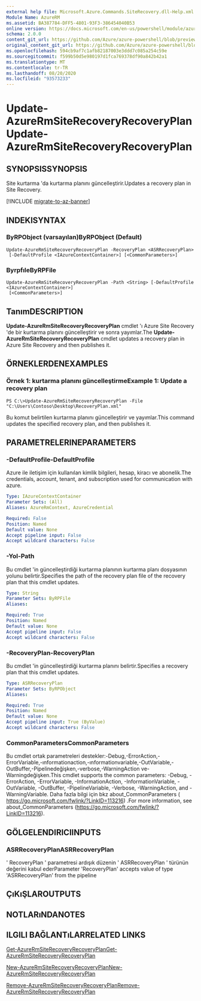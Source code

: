 ```yaml
---
external help file: Microsoft.Azure.Commands.SiteRecovery.dll-Help.xml
Module Name: AzureRM
ms.assetid: BA387784-DFF5-4801-93F3-386454040B53
online version: https://docs.microsoft.com/en-us/powershell/module/azurerm.siterecovery/update-azurermsiterecoveryrecoveryplan
schema: 2.0.0
content_git_url: https://github.com/Azure/azure-powershell/blob/preview/src/ResourceManager/SiteRecovery/Commands.SiteRecovery/help/Update-AzureRmSiteRecoveryRecoveryPlan.md
original_content_git_url: https://github.com/Azure/azure-powershell/blob/preview/src/ResourceManager/SiteRecovery/Commands.SiteRecovery/help/Update-AzureRmSiteRecoveryRecoveryPlan.md
ms.openlocfilehash: 594cb9af7c1afb82187003e3ddd7c085a254c59e
ms.sourcegitcommit: f599b50d5e980197d1fca769378df90a842b42a1
ms.translationtype: MT
ms.contentlocale: tr-TR
ms.lasthandoff: 08/20/2020
ms.locfileid: "93573233"
---
```

# <span data-ttu-id="3a5f4-101">Update-AzureRmSiteRecoveryRecoveryPlan</span><span class="sxs-lookup"><span data-stu-id="3a5f4-101">Update-AzureRmSiteRecoveryRecoveryPlan</span></span>

## <span data-ttu-id="3a5f4-102">SYNOPSIS</span><span class="sxs-lookup"><span data-stu-id="3a5f4-102">SYNOPSIS</span></span>
<span data-ttu-id="3a5f4-103">Site kurtarma 'da kurtarma planını güncelleştirir.</span><span class="sxs-lookup"><span data-stu-id="3a5f4-103">Updates a recovery plan in Site Recovery.</span></span>

[!INCLUDE [migrate-to-az-banner](../../includes/migrate-to-az-banner.md)]

## <span data-ttu-id="3a5f4-104">INDEKI</span><span class="sxs-lookup"><span data-stu-id="3a5f4-104">SYNTAX</span></span>

### <span data-ttu-id="3a5f4-105">ByRPObject (varsayılan)</span><span class="sxs-lookup"><span data-stu-id="3a5f4-105">ByRPObject (Default)</span></span>
```
Update-AzureRmSiteRecoveryRecoveryPlan -RecoveryPlan <ASRRecoveryPlan>
 [-DefaultProfile <IAzureContextContainer>] [<CommonParameters>]
```

### <span data-ttu-id="3a5f4-106">Byrpfıle</span><span class="sxs-lookup"><span data-stu-id="3a5f4-106">ByRPFile</span></span>
```
Update-AzureRmSiteRecoveryRecoveryPlan -Path <String> [-DefaultProfile <IAzureContextContainer>]
 [<CommonParameters>]
```

## <span data-ttu-id="3a5f4-107">Tanım</span><span class="sxs-lookup"><span data-stu-id="3a5f4-107">DESCRIPTION</span></span>
<span data-ttu-id="3a5f4-108">**Update-AzureRmSiteRecoveryRecoveryPlan** cmdlet 'ı Azure Site Recovery 'de bir kurtarma planını güncelleştirir ve sonra yayımlar.</span><span class="sxs-lookup"><span data-stu-id="3a5f4-108">The **Update-AzureRmSiteRecoveryRecoveryPlan** cmdlet updates a recovery plan in Azure Site Recovery and then publishes it.</span></span>

## <span data-ttu-id="3a5f4-109">ÖRNEKLERDEN</span><span class="sxs-lookup"><span data-stu-id="3a5f4-109">EXAMPLES</span></span>

### <span data-ttu-id="3a5f4-110">Örnek 1: kurtarma planını güncelleştirme</span><span class="sxs-lookup"><span data-stu-id="3a5f4-110">Example 1: Update a recovery plan</span></span>
```
PS C:\>Update-AzureRmSiteRecoveryRecoveryPlan -File "C:\Users\Contoso\Desktop\RecoveryPlan.xml"
```

<span data-ttu-id="3a5f4-111">Bu komut belirtilen kurtarma planını güncelleştirir ve yayımlar.</span><span class="sxs-lookup"><span data-stu-id="3a5f4-111">This command updates the specified recovery plan, and then publishes it.</span></span>

## <span data-ttu-id="3a5f4-112">PARAMETRELERINE</span><span class="sxs-lookup"><span data-stu-id="3a5f4-112">PARAMETERS</span></span>

### <span data-ttu-id="3a5f4-113">-DefaultProfile</span><span class="sxs-lookup"><span data-stu-id="3a5f4-113">-DefaultProfile</span></span>
<span data-ttu-id="3a5f4-114">Azure ile iletişim için kullanılan kimlik bilgileri, hesap, kiracı ve abonelik.</span><span class="sxs-lookup"><span data-stu-id="3a5f4-114">The credentials, account, tenant, and subscription used for communication with azure.</span></span>

```yaml
Type: IAzureContextContainer
Parameter Sets: (All)
Aliases: AzureRmContext, AzureCredential

Required: False
Position: Named
Default value: None
Accept pipeline input: False
Accept wildcard characters: False
```

### <span data-ttu-id="3a5f4-115">-Yol</span><span class="sxs-lookup"><span data-stu-id="3a5f4-115">-Path</span></span>
<span data-ttu-id="3a5f4-116">Bu cmdlet 'in güncelleştirdiği kurtarma planının kurtarma planı dosyasının yolunu belirtir.</span><span class="sxs-lookup"><span data-stu-id="3a5f4-116">Specifies the path of the recovery plan file of the recovery plan that this cmdlet updates.</span></span>

```yaml
Type: String
Parameter Sets: ByRPFile
Aliases: 

Required: True
Position: Named
Default value: None
Accept pipeline input: False
Accept wildcard characters: False
```

### <span data-ttu-id="3a5f4-117">-RecoveryPlan</span><span class="sxs-lookup"><span data-stu-id="3a5f4-117">-RecoveryPlan</span></span>
<span data-ttu-id="3a5f4-118">Bu cmdlet 'in güncelleştirdiği kurtarma planını belirtir.</span><span class="sxs-lookup"><span data-stu-id="3a5f4-118">Specifies a recovery plan that this cmdlet updates.</span></span>

```yaml
Type: ASRRecoveryPlan
Parameter Sets: ByRPObject
Aliases: 

Required: True
Position: Named
Default value: None
Accept pipeline input: True (ByValue)
Accept wildcard characters: False
```

### <span data-ttu-id="3a5f4-119">CommonParameters</span><span class="sxs-lookup"><span data-stu-id="3a5f4-119">CommonParameters</span></span>
<span data-ttu-id="3a5f4-120">Bu cmdlet ortak parametreleri destekler:-Debug,-ErrorAction,-ErrorVariable,-ınformationaction,-ınformationvariable,-OutVariable,-OutBuffer,-Pipelinedeğişken,-verbose,-WarningAction ve-Warningdeğişken.</span><span class="sxs-lookup"><span data-stu-id="3a5f4-120">This cmdlet supports the common parameters: -Debug, -ErrorAction, -ErrorVariable, -InformationAction, -InformationVariable, -OutVariable, -OutBuffer, -PipelineVariable, -Verbose, -WarningAction, and -WarningVariable.</span></span> <span data-ttu-id="3a5f4-121">Daha fazla bilgi için bkz about_CommonParameters ( https://go.microsoft.com/fwlink/?LinkID=113216) .</span><span class="sxs-lookup"><span data-stu-id="3a5f4-121">For more information, see about_CommonParameters (https://go.microsoft.com/fwlink/?LinkID=113216).</span></span>

## <span data-ttu-id="3a5f4-122">GÖLGELENDIRICI</span><span class="sxs-lookup"><span data-stu-id="3a5f4-122">INPUTS</span></span>

### <span data-ttu-id="3a5f4-123">ASRRecoveryPlan</span><span class="sxs-lookup"><span data-stu-id="3a5f4-123">ASRRecoveryPlan</span></span>
<span data-ttu-id="3a5f4-124">' RecoveryPlan ' parametresi ardışık düzenin ' ASRRecoveryPlan ' türünün değerini kabul eder</span><span class="sxs-lookup"><span data-stu-id="3a5f4-124">Parameter 'RecoveryPlan' accepts value of type 'ASRRecoveryPlan' from the pipeline</span></span>

## <span data-ttu-id="3a5f4-125">ÇıKıŞLAR</span><span class="sxs-lookup"><span data-stu-id="3a5f4-125">OUTPUTS</span></span>

## <span data-ttu-id="3a5f4-126">NOTLARıNDA</span><span class="sxs-lookup"><span data-stu-id="3a5f4-126">NOTES</span></span>

## <span data-ttu-id="3a5f4-127">ILGILI BAĞLANTıLAR</span><span class="sxs-lookup"><span data-stu-id="3a5f4-127">RELATED LINKS</span></span>

[<span data-ttu-id="3a5f4-128">Get-AzureRmSiteRecoveryRecoveryPlan</span><span class="sxs-lookup"><span data-stu-id="3a5f4-128">Get-AzureRmSiteRecoveryRecoveryPlan</span></span>](./Get-AzureRmSiteRecoveryRecoveryPlan.md)

[<span data-ttu-id="3a5f4-129">New-AzureRmSiteRecoveryRecoveryPlan</span><span class="sxs-lookup"><span data-stu-id="3a5f4-129">New-AzureRmSiteRecoveryRecoveryPlan</span></span>](./New-AzureRmSiteRecoveryRecoveryPlan.md)

[<span data-ttu-id="3a5f4-130">Remove-AzureRmSiteRecoveryRecoveryPlan</span><span class="sxs-lookup"><span data-stu-id="3a5f4-130">Remove-AzureRmSiteRecoveryRecoveryPlan</span></span>](./Remove-AzureRmSiteRecoveryRecoveryPlan.md)


